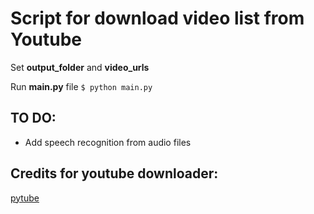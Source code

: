 # Script for download video list from Youtube

Set __output\_folder__ and __video\_urls__

Run __main.py__ file `$ python main.py`


## TO DO:

* Add speech recognition from audio files


## Credits for youtube downloader:

[pytube](https://github.com/nficano/pytube)

